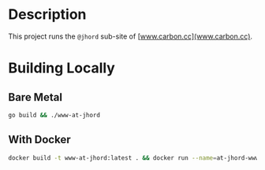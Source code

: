 # Description

This project runs the `@jhord` sub-site of [www.carbon.cc](www.carbon.cc).

# Building Locally

## Bare Metal

```bash
go build && ./www-at-jhord
```

## With Docker

```bash
docker build -t www-at-jhord:latest . && docker run --name=at-jhord-www --rm -it --network=host www-at-jhord:latest
```
